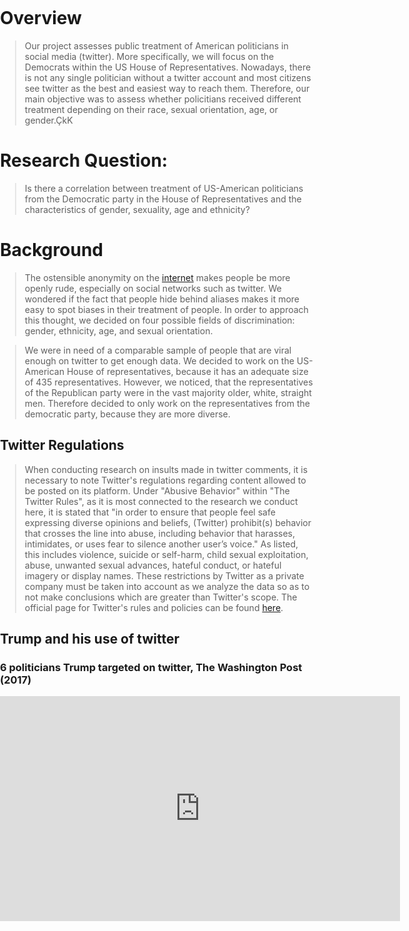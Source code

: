 <title>Example</title> <style> body { margin:0; padding:0; background-image:url("/china-environment/assets/images/Twitter.jpg"); background-repeat: no-repeat; webkit-background-size: cover; moz-background-size: cover; o-background-size: cover; background-size: cover; } </style>

# Overview
> Our project assesses public treatment of American politicians in social media (twitter). More specifically, we will focus on the Democrats within the US House of Representatives. Nowadays, there is not any single politician without a twitter account and most citizens see twitter as the best and easiest way to reach them. Therefore, our main objective was to assess whether policitians received different treatment depending on their race, sexual orientation, age, or gender.ÇkK   

# Research Question: 
> Is there a correlation between treatment of US-American politicians from the Democratic party in the House of Representatives and the characteristics of gender, sexuality, age and ethnicity?

# Background 
> The ostensible anonymity on the [internet](https://forward.com/shma-now/tochecha-rebuke/353506/the-dangers-of-anonymity-on-the-internet/) makes people be more openly rude, especially on social networks such as twitter.  We wondered if the fact that people hide behind aliases makes it more easy to spot biases in their treatment of people. In order to approach this thought, we decided on four possible fields of discrimination: gender, ethnicity, age, and sexual orientation.  

>We were in need of a comparable sample of people that are viral enough on twitter to get enough data. We decided to work on the US-American House of representatives, because it has an adequate size of 435 representatives. However, we noticed, that  the representatives of the Republican party were in the vast majority older, white, straight men. Therefore decided to only work on the representatives from the democratic party, because they are more diverse. 

## Twitter Regulations
> When conducting research on insults made in twitter comments, it is necessary to note Twitter's regulations regarding content allowed to be posted on its platform. Under "Abusive Behavior" within "The Twitter Rules", as it is most connected to the research we conduct here, it is stated that "in order to ensure that people feel safe expressing diverse opinions and beliefs, (Twitter) prohibit(s) behavior that crosses the line into abuse, including behavior that harasses, intimidates, or uses fear to silence another user’s voice." As listed, this includes violence, suicide or self-harm, child sexual exploitation, abuse, unwanted sexual advances, hateful conduct, or hateful imagery or display names. These restrictions by Twitter as a private company must be taken into account as we analyze the data so as to not make conclusions which are greater than Twitter's scope. The official page for Twitter's rules and policies can be found [here](https://help.twitter.com/en/rules-and-policies/twitter-rules).

## Trump and his use of twitter 
### 6 politicians Trump targeted on twitter, The Washington Post (2017)
<iframe width="640" height="360" src="https://www.youtube.com/watch?v=VyLIJNHv92U" frameborder="0" gesture="media" allowfullscreen></iframe>
